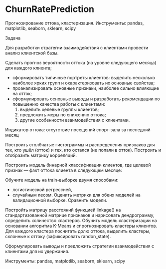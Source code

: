 # ChurnRatePrediction
Прогнозирование оттока, кластеризация.
Инструменты: pandas, matplotlib, seaborn, sklearn, scipy

Задача

Для разработки стратегии взаимодействия с клиентами провести анализ клиентской базы.

Сделать прогноз вероятности оттока (на уровне следующего месяца) для каждого клиента;
- сформировать типичные портреты клиентов: выделить несколько наиболее ярких групп и охарактеризовать их основные свойства;
- проанализировать основные признаки, наиболее сильно влияющие на отток;
- сформулировать основные выводы и разработать рекомендации по повышению качества работы с клиентами: 
    1) выделить целевые группы клиентов; 
    2) предложить меры по снижению оттока; 
    3) другие особенности взаимодействия с клиентами.

Индикатор оттока: отсутствие посещений спорт-зала за последний месяц

Построить столбчатые гистограммы и распределения признаков для тех, кто ушёл (отток) и тех, кто остался (не попали в отток).
Построить и отобразить матрицу корреляций.

Построить модель бинарной классификации клиентов, где целевой признак — факт оттока клиента в следующем месяце:

Обучите модель на train-выборке двумя способами:
  * логистической регрессией,
  * случайным лесом.
Оценить метрики для обеих моделей на валидационной выборке. Сравнить модели. 

Постройть матрицу расстояний функцией linkage() на стандартизованной матрице признаков и нарисовать дендрограмму, определить количество кластеров.
Обучить модель кластеризации на основании алгоритма K-Means и спрогнозировать кластеры клиентов. Для каждого кластера посчитать долю оттока, выделить кластеры, склонные к оттоку (зафиксировать randon_state).

Сформулировать выводы и предложить стратегии взаимодействия с клиентами для их удержания.

Инструменты: pandas, matplotlib, seaborn, sklearn, scipy
